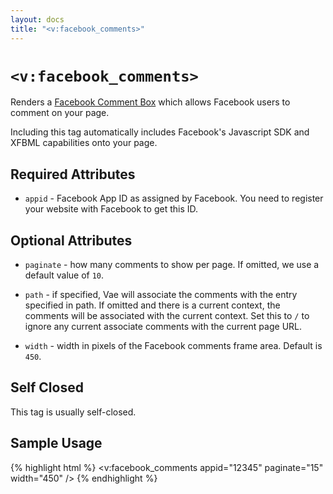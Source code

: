 ```yaml
---
layout: docs
title: "<v:facebook_comments>"
---
```


# `<v:facebook_comments>`

Renders a [Facebook Comment
Box](http://developers.facebook.com/docs/reference/plugins/comments)
which allows Facebook users to comment on your page.

Including this tag automatically includes Facebook's Javascript SDK and
XFBML capabilities onto your page.

## Required Attributes

-   `appid` - Facebook App ID as assigned by Facebook. You need to
    register your website with Facebook to get this ID.

## Optional Attributes

-   `paginate` - how many comments to show per page. If omitted, we use
    a default value of `10`.

-   `path` - if specified, Vae will associate the comments with the
    entry specified in path. If omitted and there is a current context,
    the comments will be associated with the current context. Set this
    to `/` to ignore any current associate comments with the current
    page URL.

-   `width` - width in pixels of the Facebook comments frame area.
    Default is `450`.

## Self Closed

This tag is usually self-closed.

## Sample Usage

{% highlight html %}
<v:facebook_comments appid="12345" paginate="15" width="450" />
{% endhighlight %}

